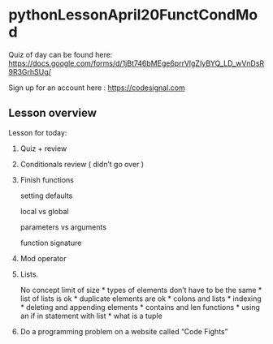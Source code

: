 # pythonLessonApril20FunctCondMod

Quiz of day can be found here:  https://docs.google.com/forms/d/1jBt746bMEge6prrVlgZIyBYQ_LD_wVnDsR9R3GrhSUg/

Sign up for an account here : https://codesignal.com

## Lesson overview 

Lesson for today:

1. 	Quiz + review 
2. 	Conditionals review  ( didn’t go over )
3. 	Finish functions   
		<p> setting defaults </p>
		<p> local vs global</p>
		<p> parameters vs arguments </p>
		<p> function signature</p>
	
4. 	Mod operator  
5. 	Lists.
		<p> No concept limit of size
		* types of elements don’t have to be the same 
		* list of lists is ok
		* duplicate elements are ok 
		* colons and lists 
		* indexing 
		* deleting and appending elements 
		* contains and len functions 
		* using an if in statement with list 
		* what is a tuple 

6. 	Do a programming problem on a website called “Code Fights”



